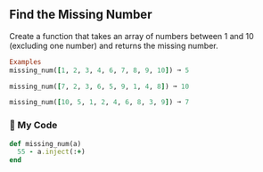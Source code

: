 ## Find the Missing Number
Create a function that takes an array of numbers between 1 and 10 (excluding one number) and returns the missing number.
```ruby
Examples
missing_num([1, 2, 3, 4, 6, 7, 8, 9, 10]) ➞ 5

missing_num([7, 2, 3, 6, 5, 9, 1, 4, 8]) ➞ 10

missing_num([10, 5, 1, 2, 4, 6, 8, 3, 9]) ➞ 7
```
### :gem: My Code
```ruby
def missing_num(a)
  55 - a.inject(:+)
end
```
